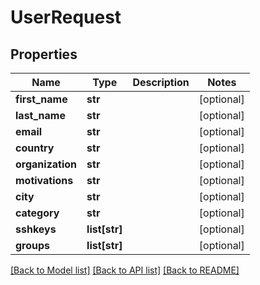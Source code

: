 # UserRequest

## Properties
Name | Type | Description | Notes
------------ | ------------- | ------------- | -------------
**first_name** | **str** |  | [optional] 
**last_name** | **str** |  | [optional] 
**email** | **str** |  | [optional] 
**country** | **str** |  | [optional] 
**organization** | **str** |  | [optional] 
**motivations** | **str** |  | [optional] 
**city** | **str** |  | [optional] 
**category** | **str** |  | [optional] 
**sshkeys** | **list[str]** |  | [optional] 
**groups** | **list[str]** |  | [optional] 

[[Back to Model list]](../README.md#documentation-for-models) [[Back to API list]](../README.md#documentation-for-api-endpoints) [[Back to README]](../README.md)


